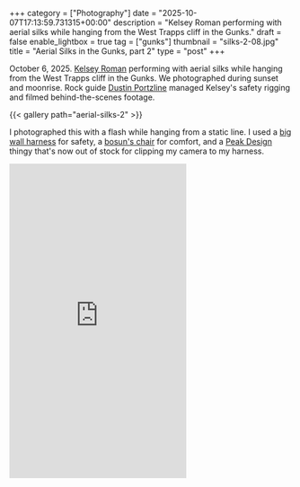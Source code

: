+++
category = ["Photography"]
date = "2025-10-07T17:13:59.731315+00:00"
description = "Kelsey Roman performing with aerial silks while hanging from the West Trapps cliff in the Gunks."
draft = false
enable_lightbox = true
tag = ["gunks"]
thumbnail = "silks-2-08.jpg"
title = "Aerial Silks in the Gunks, part 2"
type = "post"
+++

October 6, 2025. [Kelsey Roman](https://www.instagram.com/mntnbug/) performing with aerial silks while hanging from the West Trapps cliff in the Gunks. We photographed during sunset and moonrise. Rock guide [Dustin Portzline](https://www.advancedrockcraft.com/) managed Kelsey's safety rigging and filmed behind-the-scenes footage.

{{< gallery path="aerial-silks-2" >}}

I photographed this with a flash while hanging from a static line. I used a [big wall harness](https://mistymountain.com/collections/cadillac) for safety, a [bosun's chair](https://blackdiamondequipment.com/products/bosuns-chair) for comfort, and a [Peak Design](https://www.peakdesign.com/) thingy that's now out of stock for clipping my camera to my harness.

<iframe width="315" height="560"
src="https://www.youtube.com/embed/C07JD-6WC6Q"
title="YouTube video player"
frameborder="0"
allow="accelerometer; autoplay; clipboard-write; encrypted-media; gyroscope; picture-in-picture; web-share"
allowfullscreen></iframe>
